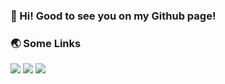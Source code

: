 ### 👋 Hi! Good to see you on my Github page!

### 🌏 Some Links
[![](https://img.shields.io/badge/My%20Website-black?style=flat-square&logo=vercel&logoColor=white)](http://mycubes.co.nz)
[![](https://img.shields.io/badge/Github-black?style=flat-square&logo=github&logoColor=white)](https://github.com/2005lya/)
[![](https://img.shields.io/badge/Linkedin-black?style=flat-square&logo=LinkedIn&logoColor=white)](https://www.linkedin.com/in/Stephan-xi/)
